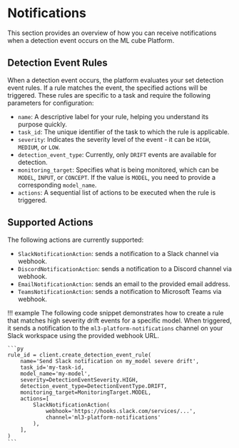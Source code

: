# Notifications

This section provides an overview of how you can receive notifications when a detection event occurs on the ML cube Platform.

## Detection Event Rules
When a detection event occurs, the platform evaluates your set detection event rules. If a rule matches the event, the specified actions will be triggered. These rules are specific to a task and require the following parameters for configuration:

- `name`: A descriptive label for your rule, helping you understand its purpose quickly.
- `task_id`: The unique identifier of the task to which the rule is applicable.
- `severity`: Indicates the severity level of the event - it can be `HIGH`, `MEDIUM`, or `LOW`.
- `detection_event_type`: Currently, only `DRIFT` events are available for detection.
- `monitoring_target`: Specifies what is being monitored, which can be `MODEL`, `INPUT`, or `CONCEPT`. If the value is `MODEL`, you need to provide a corresponding `model_name`.
- `actions`: A sequential list of actions to be executed when the rule is triggered.

## Supported Actions
The following actions are currently supported:

- `SlackNotificationAction`: sends a notification to a Slack channel via webhook.
- `DiscordNotificationAction`: sends a notification to a Discord channel via webhook.
- `EmailNotificationAction`: sends an email to the provided email address.
- `TeamsNotificationAction`: sends a notification to Microsoft Teams via webhook.

!!! example
    The following code snippet demonstrates how to create a rule that matches high severity drift events for a specific model. When triggered, it sends a notification to the `ml3-platform-notifications` channel on your Slack workspace using the provided webhook URL.

    ```py
    rule_id = client.create_detection_event_rule(
        name='Send Slack notification on my_model severe drift',
        task_id='my-task-id,
        model_name='my-model',
        severity=DetectionEventSeverity.HIGH,
        detection_event_type=DetectionEventType.DRIFT,
        monitoring_target=MonitoringTarget.MODEL,
        actions=[
            SlackNotificationAction(
                webhook='https://hooks.slack.com/services/...',
                channel='ml3-platform-notifications'
            ),
        ],
    )
    ```
